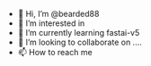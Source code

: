 - 👋 Hi, I’m @bearded88
- 👀 I’m interested in
- 🌱 I’m currently learning fastai-v5
- 💞️ I’m looking to collaborate on ....
- 📫 How to reach me 

<!---
bearded88/bearded88 is a ✨ special ✨ repository because its `README.md` (this file) appears on your GitHub profile.
You can click the Preview link to take a look at your changes.
--
